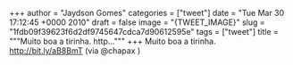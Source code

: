 
+++
author = "Jaydson Gomes"
categories = ["tweet"]
date = "Tue Mar 30 17:12:45 +0000 2010"
draft = false
image = "{TWEET_IMAGE}"
slug = "1fdb09f39623f6d2df9745647cdca7d90612595e"
tags = ["tweet"]
title = """Muito boa a tirinha. http..."""
+++
Muito boa a tirinha. http://bit.ly/aB8BmT  (via  @chapax )
